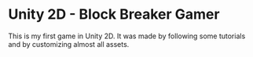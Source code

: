 # Unity 2D - Block Breaker Gamer

This is my first game in Unity 2D. It was made by following some tutorials and by customizing almost all assets.